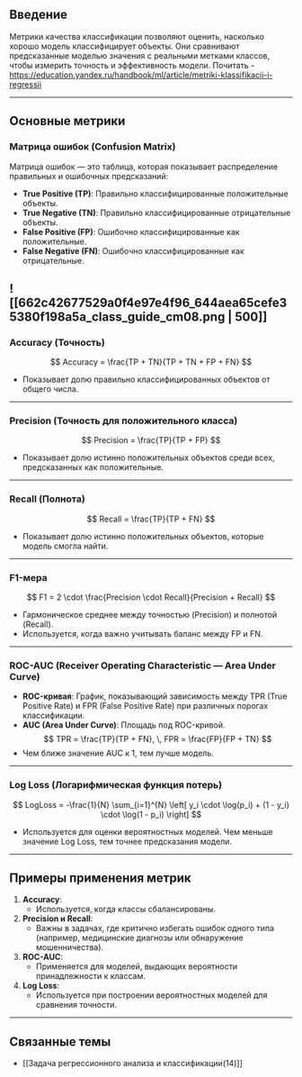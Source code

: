 ## Введение

Метрики качества классификации позволяют оценить, насколько хорошо модель классифицирует объекты. Они сравнивают предсказанные моделью значения с реальными метками классов, чтобы измерить точность и эффективность модели.
Почитать - https://education.yandex.ru/handbook/ml/article/metriki-klassifikacii-i-regressii

---

## Основные метрики

### Матрица ошибок (Confusion Matrix)
Матрица ошибок — это таблица, которая показывает распределение правильных и ошибочных предсказаний:
- **True Positive (TP)**: Правильно классифицированные положительные объекты.
- **True Negative (TN)**: Правильно классифицированные отрицательные объекты.
- **False Positive (FP)**: Ошибочно классифицированные как положительные.
- **False Negative (FN)**: Ошибочно классифицированные как отрицательные.

![[662c42677529a0f4e97e4f96_644aea65cefe35380f198a5a_class_guide_cm08.png | 500]]
---

### Accuracy (Точность)
$$ Accuracy = \frac{TP + TN}{TP + TN + FP + FN} $$
- Показывает долю правильно классифицированных объектов от общего числа.

---

### Precision (Точность для положительного класса)
$$ Precision = \frac{TP}{TP + FP} $$
- Показывает долю истинно положительных объектов среди всех, предсказанных как положительные.

---

### Recall (Полнота)
$$ Recall = \frac{TP}{TP + FN} $$
- Показывает долю истинно положительных объектов, которые модель смогла найти.

---

### F1-мера
$$ F1 = 2 \cdot \frac{Precision \cdot Recall}{Precision + Recall} $$
- Гармоническое среднее между точностью (Precision) и полнотой (Recall).
- Используется, когда важно учитывать баланс между FP и FN.

---

### ROC-AUC (Receiver Operating Characteristic — Area Under Curve)
- **ROC-кривая**: График, показывающий зависимость между TPR (True Positive Rate) и FPR (False Positive Rate) при различных порогах классификации.
- **AUC (Area Under Curve)**: Площадь под ROC-кривой.
  $$
  TPR = \frac{TP}{TP + FN}, \, FPR = \frac{FP}{FP + TN}
  $$
- Чем ближе значение AUC к 1, тем лучше модель.

---

### Log Loss (Логарифмическая функция потерь)
$$ LogLoss = -\frac{1}{N} \sum_{i=1}^{N} \left[ y_i \cdot \log(p_i) + (1 - y_i) \cdot \log(1 - p_i) \right] $$
- Используется для оценки вероятностных моделей. Чем меньше значение Log Loss, тем точнее предсказания модели.

---

## Примеры применения метрик
1. **Accuracy**:
   - Используется, когда классы сбалансированы.
2. **Precision и Recall**:
   - Важны в задачах, где критично избегать ошибок одного типа (например, медицинские диагнозы или обнаружение мошенничества).
3. **ROC-AUC**:
   - Применяется для моделей, выдающих вероятности принадлежности к классам.
4. **Log Loss**:
   - Используется при построении вероятностных моделей для сравнения точности.

---

## Связанные темы
- [[Задача регрессионного анализа и классификации(14)]]